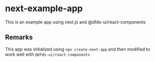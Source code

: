 # next-example-app

This is an example app using next.js and @dfds-ui/react-components

## Remarks
This app was initialized using `npx create-next-app` and then modified to work well with `@dfds-ui/react-components`